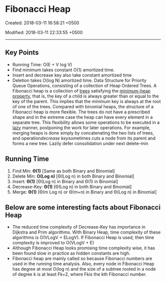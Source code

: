 # Fibonacci Heap

Created: 2018-03-11 16:58:21 +0500

Modified: 2018-03-11 22:33:55 +0500

---

## Key Points

- Running Time: O(E + V log V)
- Find minimum takes constant O(1) amortized time.
- Insert and decrease key also take constant amortized time
- Deletion takes O(log N) amortized time.
Data Structure for Priority Queue Operations, consisting of a collection of Heap Ordered Trees.
A Fibonacci heap is a collection of [trees](https://en.wikipedia.org/wiki/Tree_data_structure) satisfying the [minimum-heap property](https://en.wikipedia.org/wiki/Minimum-heap_property), that is, the key of a child is always greater than or equal to the key of the parent. This implies that the minimum key is always at the root of one of the trees. Compared with binomial heaps, the structure of a Fibonacci heap is more flexible. The trees do not have a prescribed shape and in the extreme case the heap can have every element in a separate tree. This flexibility allows some operations to be executed in a [lazy](https://en.wikipedia.org/wiki/Lazy_evaluation) manner, postponing the work for later operations. For example, merging heaps is done simply by concatenating the two lists of trees, and operation*decrease key*sometimes cuts a node from its parent and forms a new tree.
Lazily defer consolidation under next delete-min

## Running Time

1) Find Min: **Θ(1)** [Same as both Binary and Binomial]
2) Delete Min: **O(Log n)** [Θ(Log n) in both Binary and Binomial]
3) Insert: **Θ(1)** [Θ(Log n) in Binary and Θ(1) in Binomial]
4) Decrease-Key: **Θ(1)** [Θ(Log n) in both Binary and Binomial]
5) Merge: **Θ(1)** [Θ(m Log n) or Θ(m+n) in Binary and
Θ(Log n) in Binomial]

## Below are some interesting facts about Fibonacci Heap

- The reduced time complexity of Decrease-Key has importance in Dijkstra and Prim algorithms. With Binary Heap, time complexity of these algorithms is O(VLogV + ELogV). If Fibonacci Heap is used, then time complexity is improved to O(VLogV + E)
- Although Fibonacci Heap looks promising time complexity wise, it has been found slow in practice as hidden constants are high.
- Fibonacci heap are mainly called so because Fibonacci numbers are used in the running time analysis. Also, every node in Fibonacci Heap has degree at most O(log n) and the size of a subtree rooted in a node of degree k is at least Fk+2, where Fkis the kth Fibonacci number.
